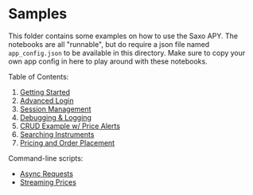 # Samples

This folder contains some examples on how to use the Saxo APY. The notebooks are all "runnable", but do require a json file named `app_config.json` to be available in this directory. Make sure to copy your own app config in here to play around with these notebooks.

Table of Contents:

1. [Getting Started](./01_getting_started.ipynb)
2. [Advanced Login](./02_advanced_login.ipynb)
3. [Session Management](./03_session_management.ipynb)
4. [Debugging & Logging](./04_debugging_and_logging.ipynb)
5. [CRUD Example w/ Price Alerts](./03_price_alerts_crud.ipynb)
6. [Searching Instruments](./04_instrument_search.ipynb)
7. [Pricing and Order Placement](./05_pricing_and_orders.ipynb)

Command-line scripts:

- [Async Requests](./s01_async_requests.py)
- [Streaming Prices](./s02_streaming_prices.py)
